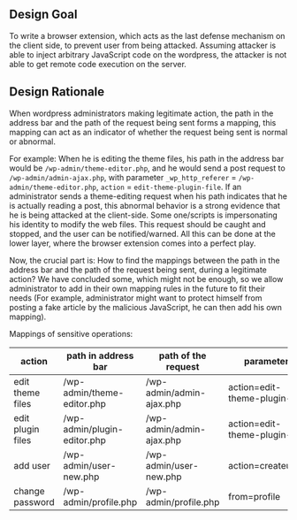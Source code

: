 ## Design Goal

To write a browser extension, which acts as the last defense mechanism on the client side, to prevent user from being attacked. Assuming attacker is able to inject arbitrary JavaScript code on the wordpress, the attacker is not able to get remote code execution on the server.

## Design Rationale

When wordpress administrators making legitimate action, the path in the address bar and the path of the request being sent forms a mapping, this mapping can act as an indicator of whether the request being sent is normal or abnormal.

For example:
When he is editing the theme files, his path in the address bar would be `/wp-admin/theme-editor.php`, and he would send a post request to `/wp-admin/admin-ajax.php`, with parameter `_wp_http_referer` = `/wp-admin/theme-editor.php`, `action` = `edit-theme-plugin-file`. If an administrator sends a theme-editing request when his path indicates that he is actually reading a post, this abnormal behavior is a strong evidence that he is being attacked at the client-side. Some one/scripts is impersonating his identity to modify the web files. This request should be caught and stopped, and the user can be notified/warned. All this can be done at the lower layer, where the browser extension comes into a perfect play.

Now, the crucial part is: How to find the mappings between the path in the address bar and the path of the request being sent, during a legitimate action? We have concluded some, which might not be enough, so we allow administrator to add in their own mapping rules in the future to fit their needs (For example, administrator might want to protect himself from posting a fake article by the malicious JavaScript, he can then add his own mapping).

Mappings of sensitive operations:

| action            | path in address bar         | path of the request      | parameter                     |
| ----------------- | --------------------------- | ------------------------ | ----------------------------- |
| edit theme files  | /wp-admin/theme-editor.php  | /wp-admin/admin-ajax.php | action=edit-theme-plugin-file |
| edit plugin files | /wp-admin/plugin-editor.php | /wp-admin/admin-ajax.php | action=edit-theme-plugin-file |
| add user          | /wp-admin/user-new.php      | /wp-admin/user-new.php   | action=createuser             |
| change password   | /wp-admin/profile.php       | /wp-admin/profile.php    | from=profile                  |

